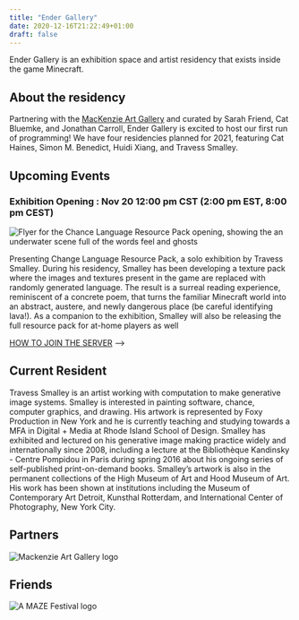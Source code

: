 ```yaml
---
title: "Ender Gallery"
date: 2020-12-16T21:22:49+01:00
draft: false
---
```


Ender Gallery is an exhibition space and artist residency that exists inside the game Minecraft. 

## About the residency

Partnering with the [MacKenzie Art Gallery](https://mackenzie.art/) and curated by Sarah Friend, Cat Bluemke, and Jonathan Carroll, Ender Gallery is excited to host our first run of programming! We have four residencies planned for 2021, featuring Cat Haines, Simon M. Benedict, Huidi Xiang, and Travess Smalley.

## Upcoming Events

### Exhibition Opening : Nov 20 12:00 pm CST (2:00 pm EST, 8:00 pm CEST)

<img src="/travess_smalley_flyer.jpg" alt="Flyer for the Chance Language Resource Pack opening, showing the an underwater scene full of the words feel and ghosts" class="full">

Presenting Change Language Resource Pack, a solo exhibition by Travess Smalley. During his residency, Smalley has been developing a texture pack where the images and textures present in the game are replaced with randomly generated language. The result is a surreal reading experience, reminiscent of a concrete poem, that turns the familiar Minecraft world into an abstract, austere, and newly dangerous place (be careful identifying lava!). As a companion to the exhibition, Smalley will also be releasing the full resource pack for at-home players as well

[HOW TO JOIN THE SERVER](https://ender.gallery/howtojoin) -->

## Current Resident

Travess Smalley is an artist working with computation to make generative image systems. Smalley is interested in painting software, chance, computer graphics,  and drawing. His artwork is represented by Foxy Production in New York and he is currently teaching and studying towards a MFA in Digital + Media at Rhode Island School of Design. Smalley has exhibited and lectured on his generative image making practice widely and internationally since 2008, including a lecture at the Bibliothèque Kandinsky - Centre Pompidou in Paris during spring 2016 about his ongoing series of self-published print-on-demand books. Smalley’s artwork is also in the permanent collections of the High Museum of Art and Hood Museum of Art. His work has been shown at institutions including the Museum of Contemporary Art Detroit, Kunsthal Rotterdam, and International Center of Photography, New York City.

## Partners

<img src="/MAG_Logo.png" alt="Mackenzie Art Gallery logo" class="partner">

## Friends

<img src="/invert_AMAZE.png" alt="A MAZE Festival logo" class="friend">
